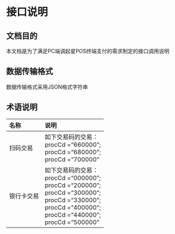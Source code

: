# 接口说明

## 文档目的

本文档是为了满足PC端调起星POS终端支付的需求制定的接口调用说明

## 数据传输格式

数据传输格式采用JSON格式字符串

## 术语说明

| **名称** | **说明** |
| :--- | :--- |
| 扫码交易 | 如下交易码的交易：<br>procCd =“660000”;<br>procCd =“680000”;<br>procCd =“700000” |
| 银行卡交易 | 如下交易码的交易：<br>procCd =“000000”;<br>procCd =“200000”;<br>procCd =“300000”;<br>procCd =“330000”;<br>procCd =“400000”;<br>procCd =“440000”;<br>procCd =“500000” |



